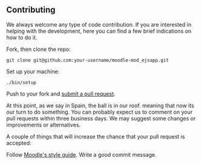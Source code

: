 ## Contributing
We always welcome any type of code contribution. If you are interested in helping with the development, here you can find a few brief indications on how to do it.

Fork, then clone the repo:

```
git clone git@github.com:your-username/moodle-mod_ejsapp.git
```

Set up your machine:

```
./bin/setup
```

Push to your fork and [submit a pull request](https://github.com/UNEDLabs/moodle-mod_ejsapp/compare/).

At this point, as we say in Spain, the ball is in our roof. meaning that now its our turn to do something. You can probably expect us to comment on your pull requests within three business days. We may suggest some changes or improvements or alternatives.

A couple of things that will increase the chance that your pull request is accepted:

Follow [Moodle's style guide](https://docs.moodle.org/33/en/MoodleDocs:Style_guide).
Write a good commit message.
